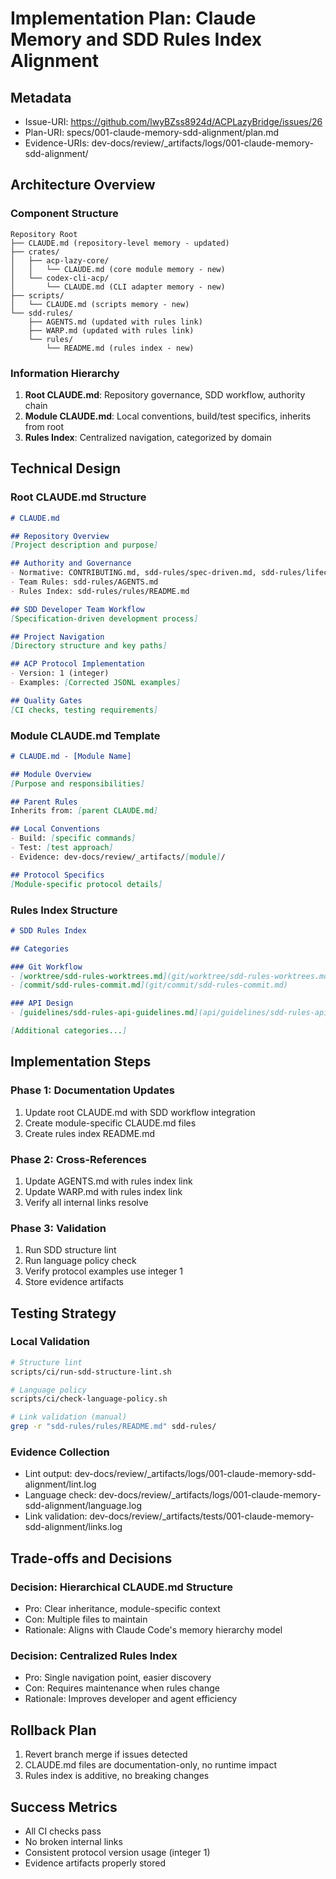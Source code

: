 # Implementation Plan: Claude Memory and SDD Rules Index Alignment

## Metadata

- Issue-URI: https://github.com/lwyBZss8924d/ACPLazyBridge/issues/26
- Plan-URI: specs/001-claude-memory-sdd-alignment/plan.md
- Evidence-URIs: dev-docs/review/_artifacts/logs/001-claude-memory-sdd-alignment/

## Architecture Overview

### Component Structure

```text
Repository Root
├── CLAUDE.md (repository-level memory - updated)
├── crates/
│   ├── acp-lazy-core/
│   │   └── CLAUDE.md (core module memory - new)
│   └── codex-cli-acp/
│       └── CLAUDE.md (CLI adapter memory - new)
├── scripts/
│   └── CLAUDE.md (scripts memory - new)
└── sdd-rules/
    ├── AGENTS.md (updated with rules link)
    ├── WARP.md (updated with rules link)
    └── rules/
        └── README.md (rules index - new)
```

### Information Hierarchy

1. **Root CLAUDE.md**: Repository governance, SDD workflow, authority chain
2. **Module CLAUDE.md**: Local conventions, build/test specifics, inherits from root
3. **Rules Index**: Centralized navigation, categorized by domain

## Technical Design

### Root CLAUDE.md Structure

```markdown
# CLAUDE.md

## Repository Overview
[Project description and purpose]

## Authority and Governance
- Normative: CONTRIBUTING.md, sdd-rules/spec-driven.md, sdd-rules/lifecycle.md
- Team Rules: sdd-rules/AGENTS.md
- Rules Index: sdd-rules/rules/README.md

## SDD Developer Team Workflow
[Specification-driven development process]

## Project Navigation
[Directory structure and key paths]

## ACP Protocol Implementation
- Version: 1 (integer)
- Examples: [Corrected JSONL examples]

## Quality Gates
[CI checks, testing requirements]
```

### Module CLAUDE.md Template

```markdown
# CLAUDE.md - [Module Name]

## Module Overview
[Purpose and responsibilities]

## Parent Rules
Inherits from: [parent CLAUDE.md]

## Local Conventions
- Build: [specific commands]
- Test: [test approach]
- Evidence: dev-docs/review/_artifacts/[module]/

## Protocol Specifics
[Module-specific protocol details]
```

### Rules Index Structure

```markdown
# SDD Rules Index

## Categories

### Git Workflow
- [worktree/sdd-rules-worktrees.md](git/worktree/sdd-rules-worktrees.md)
- [commit/sdd-rules-commit.md](git/commit/sdd-rules-commit.md)

### API Design
- [guidelines/sdd-rules-api-guidelines.md](api/guidelines/sdd-rules-api-guidelines.md)

[Additional categories...]
```

## Implementation Steps

### Phase 1: Documentation Updates

1. Update root CLAUDE.md with SDD workflow integration
2. Create module-specific CLAUDE.md files
3. Create rules index README.md

### Phase 2: Cross-References

1. Update AGENTS.md with rules index link
2. Update WARP.md with rules index link
3. Verify all internal links resolve

### Phase 3: Validation

1. Run SDD structure lint
2. Run language policy check
3. Verify protocol examples use integer 1
4. Store evidence artifacts

## Testing Strategy

### Local Validation

```bash
# Structure lint
scripts/ci/run-sdd-structure-lint.sh

# Language policy
scripts/ci/check-language-policy.sh

# Link validation (manual)
grep -r "sdd-rules/rules/README.md" sdd-rules/
```

### Evidence Collection

- Lint output: dev-docs/review/_artifacts/logs/001-claude-memory-sdd-alignment/lint.log
- Language check: dev-docs/review/_artifacts/logs/001-claude-memory-sdd-alignment/language.log
- Link validation: dev-docs/review/_artifacts/tests/001-claude-memory-sdd-alignment/links.log

## Trade-offs and Decisions

### Decision: Hierarchical CLAUDE.md Structure

- Pro: Clear inheritance, module-specific context
- Con: Multiple files to maintain
- Rationale: Aligns with Claude Code's memory hierarchy model

### Decision: Centralized Rules Index

- Pro: Single navigation point, easier discovery
- Con: Requires maintenance when rules change
- Rationale: Improves developer and agent efficiency

## Rollback Plan

1. Revert branch merge if issues detected
2. CLAUDE.md files are documentation-only, no runtime impact
3. Rules index is additive, no breaking changes

## Success Metrics

- All CI checks pass
- No broken internal links
- Consistent protocol version usage (integer 1)
- Evidence artifacts properly stored
